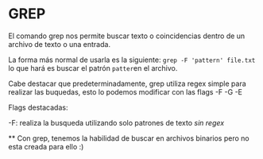 # GREP

El comando grep nos permite buscar texto o coincidencias dentro de un archivo de texto o una entrada.  

La forma más normal de usarla es la siguiente: `grep -F 'pattern' file.txt` lo que hará es buscar el patrón `patter`en el archivo.

Cabe destacar que predeterminadamente, grep utiliza regex simple para realizar las buquedas, esto lo podemos modificar con las flags -F -G -E

Flags destacadas:

-F: realiza la busqueda utilizando solo patrones de texto *sin regex*




** Con grep, tenemos la habilidad de buscar en archivos binarios pero no esta creada para ello :)
